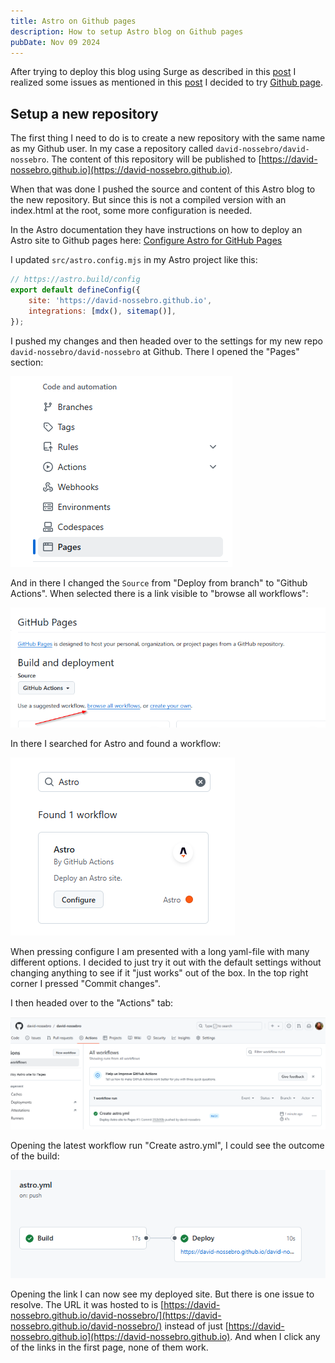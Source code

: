 ```yaml
---
title: Astro on Github pages
description: How to setup Astro blog on Github pages
pubDate: Nov 09 2024
---
```

After trying to deploy this blog using Surge as described in this [post](../deploy-static-site-to-surge/index.md) I realized some issues as mentioned in this [post](../why-surge-was-not-a-good-fit/index.md) I decided to try [Github page](https://pages.github.com/).

## Setup a new repository

The first thing I need to do is to create a new repository with the same name as my Github user. In my case a repository called `david-nossebro/david-nossebro`. The content of this repository will be published to [https://david-nossebro.github.io](https://david-nossebro.github.io).

When that was done I pushed the source and content of this Astro blog to the new repository. But since this is not a compiled version with an index.html at the root, some more configuration is needed. 

In the Astro documentation they have instructions on how to deploy an Astro site to Github pages here:
[Configure Astro for GitHub Pages](https://docs.astro.build/en/guides/deploy/github/)

I updated `src/astro.config.mjs` in my Astro project like this:

``` js
// https://astro.build/config  
export default defineConfig({  
    site: 'https://david-nossebro.github.io',
    integrations: [mdx(), sitemap()],  
});
```

I pushed my changes and then headed over to the settings for my new repo `david-nossebro/david-nossebro` at Github. There I opened the "Pages" section:

![](images/github-pages-pages.png)

And in there I changed the `Source` from "Deploy from branch" to "Github Actions". When selected there is a link visible to "browse all workflows":

![](images/browse-all-workflows-github-actions.png)

In there I searched for Astro and found a workflow:

![](images/astro-workflow-github-actions.png)

When pressing configure I am presented with a long yaml-file with many different options. I decided to just try it out with the default settings without changing anything to see if it "just works" out of the box. In the top right corner I pressed "Commit changes".

I then headed over to the "Actions" tab:

![](images/github-actions-tab.png)

Opening the latest workflow run "Create astro.yml", I could see the outcome of the build:

![](images/github-action-build-result.png)

Opening the link I can now see my deployed site. But there is one issue to resolve. The URL it was hosted to is [https://david-nossebro.github.io/david-nossebro/](https://david-nossebro.github.io/david-nossebro/) instead of just [https://david-nossebro.github.io](https://david-nossebro.github.io). And when I click any of the links in the first page, none of them work.

	

